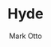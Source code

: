 ---
title: "Hyde"
github: https://github.com/poole/hyde
demo: http://hyde.getpoole.com/
author: Mark Otto
draft: true
ssg:
  - Jekyll
cms:
  - No Cms
---